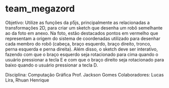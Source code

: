 # team_megazord

Objetivo: Utilize as funções da p5js, principalmente as relacionadas a transformações 2D, para criar um sketch que desenha um robô semelhante ao da foto em anexo. Na foto, estão destacados pontos em vermelho que representam a origem do sistema de coordenadas utilizado para desenhar cada membro do robô (cabeça, braço esquerdo, braço direito, tronco, perna esquerda e perna direita). 
Além disso, o sketch deve ser interativo, fazendo com que o braço esquerdo seja rotacionado para cima quando o usuário pressionar a tecla E e com que o braço direito seja rotacionado para baixo quando o usuário pressionar a tecla D.

Disciplina: Computação Gráfica
Prof. Jackson Gomes
Colaboradores: Lucas Lira, Rhuan Henrique

